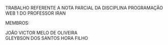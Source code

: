 TRABALHO REFERENTE A NOTA PARCIAL DA DISCIPLINA PROGRAMAÇÃO WEB 1 DO PROFESSOR IRAN

MEMBROS:

JOÃO VICTOR MELO DE OLIVEIRA  
GLEYBSON DOS SANTOS HORA FILHO
